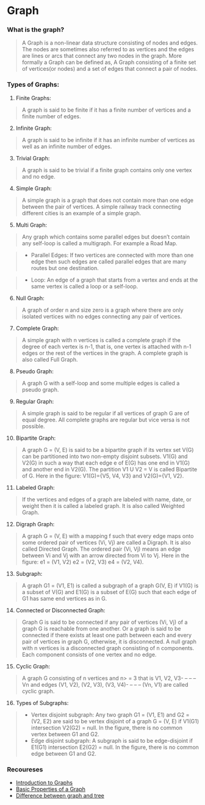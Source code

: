 # Graph

### What is the graph?
> A Graph is a non-linear data structure consisting of nodes and edges. The nodes are sometimes also referred to as vertices and the edges are lines or arcs that connect any two nodes in the graph. More formally a Graph can be defined as, A Graph consisting of a finite set of vertices(or nodes) and a set of edges that connect a pair of nodes.


### Types of Graphs:

1) Finite Graphs:

> A graph is said to be finite if it has a finite number of vertices and a finite number of edges. 

2) Infinite Graph: 

> A graph is said to be infinite if it has an infinite number of vertices as well as an infinite number of edges. 

3) Trivial Graph: 

> A graph is said to be trivial if a finite graph contains only one vertex and no edge. 

4) Simple Graph:

> A simple graph is a graph that does not contain more than one edge between the pair of vertices. A simple railway track connecting different cities is an example of a simple graph. 

5) Multi Graph:

> Any graph which contains some parallel edges but doesn’t contain any self-loop is called a multigraph. For example a Road Map.

> - Parallel Edges: If two vertices are connected with more than one edge then such edges are called parallel edges that are many routes but one destination.

>- Loop: An edge of a graph that starts from a vertex and ends at the same vertex is called a loop or a self-loop.

6) Null Graph:

> A graph of order n and size zero is a graph where there are only isolated vertices with no edges connecting any pair of vertices.

7) Complete Graph:

> A simple graph with n vertices is called a complete graph if the degree of each vertex is n-1, that is, one vertex is attached with n-1 edges or the rest of the vertices in the graph. A complete graph is also called Full Graph. 

8) Pseudo Graph:

> A graph G with a self-loop and some multiple edges is called a pseudo graph. 

9) Regular Graph:

> A simple graph is said to be regular if all vertices of graph G are of equal degree. All complete graphs are regular but vice versa is not possible.

10) Bipartite Graph:

> A graph G = (V, E) is said to be a bipartite graph if its vertex set V(G) can be partitioned into two non-empty disjoint subsets. V1(G) and V2(G) in such a way that each edge e of E(G) has one end in V1(G) and another end in V2(G). The partition V1 U V2 = V is called Bipartite of G. Here in the figure: V1(G)={V5, V4, V3} and V2(G)={V1, V2}.

11) Labeled Graph:

> If the vertices and edges of a graph are labeled with name, date, or weight then it is called a labeled graph. It is also called Weighted Graph.

12) Digraph Graph:

> A graph G = (V, E) with a mapping f such that every edge maps onto some ordered pair of vertices (Vi, Vj) are called a Digraph. It is also called Directed Graph. The ordered pair (Vi, Vj) means an edge between Vi and Vj with an arrow directed from Vi to Vj. Here in the figure: e1 = (V1, V2) e2 = (V2, V3) e4 = (V2, V4).

13) Subgraph:

> A graph G1 = (V1, E1) is called a subgraph of a graph G(V, E) if V1(G) is a subset of V(G) and E1(G) is a subset of E(G) such that each edge of G1 has same end vertices as in G.

14) Connected or Disconnected Graph:

> Graph G is said to be connected if any pair of vertices (Vi, Vj) of a graph G is reachable from one another. Or a graph is said to be connected if there exists at least one path between each and every pair of vertices in graph G, otherwise, it is disconnected. A null graph with n vertices is a disconnected graph consisting of n components. Each component consists of one vertex and no edge.

15) Cyclic Graph:

> A graph G consisting of n vertices and n> = 3 that is V1, V2, V3- – – – Vn and edges (V1, V2), (V2, V3), (V3, V4)- – – – (Vn, V1) are called cyclic graph.

16) Types of Subgraphs:

> - Vertex disjoint subgraph: Any two graph G1 = (V1, E1) and G2 = (V2, E2) are said to be vertex disjoint of a graph G = (V, E) if V1(G1) intersection V2(G2) = null. In the figure, there is no common vertex between G1 and G2.
> - Edge disjoint subgraph: A subgraph is said to be edge-disjoint if E1(G1) intersection E2(G2) = null. In the figure, there is no common edge between G1 and G2.


### Recoureses
- [Introduction to Graphs](https://www.geeksforgeeks.org/graph-types-and-applications/)
- [Basic Properties of a Graph](https://www.geeksforgeeks.org/basic-properties-of-a-graph/)
- [Difference between graph and tree](https://www.geeksforgeeks.org/difference-between-graph-and-tree/)